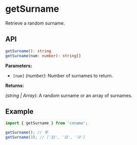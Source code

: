 # getSurname

Retrieve a random surname.

## API

```ts
getSurname(): string
getSurname(num: number): string[]
```

**Parameters:**

- `[num]` _(number)_: Number of surnames to return.

**Returns:**

_(string | Array)_: A random surname or an array of surnames.

## Example

```js
import { getSurname } from 'cnname';

getSurname(); // 李
getSurname(3); // ['赵', '钱', '孙']
```
